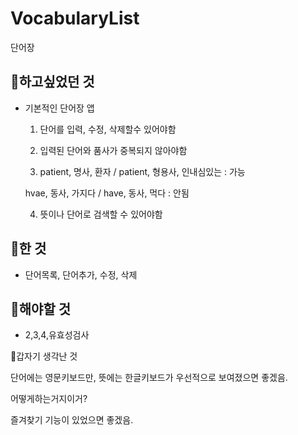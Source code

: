 # VocabularyList
단어장
## 🤔하고싶었던 것

+ 기본적인 단어장 앱

  1. 단어를 입력, 수정, 삭제할수 있어야함

  2. 입력된 단어와 품사가 중복되지 않아야함

  3. patient, 명사, 환자 / patient, 형용사, 인내심있는 : 가능

    hvae, 동사, 가지다 / have, 동사, 먹다 : 안됨

  4. 뜻이나 단어로 검색할 수 있어야함

## 🫠한 것

+ 단어목록, 단어추가, 수정, 삭제


## 🧐해야할 것

+ 2,3,4,유효성검사 

🫶갑자기 생각난 것

단어에는 영문키보드만, 뜻에는 한글키보드가 우선적으로 보여졌으면 좋겠음. 

어떻게하는거지이거?

즐겨찾기 기능이 있었으면 좋겠음. 
